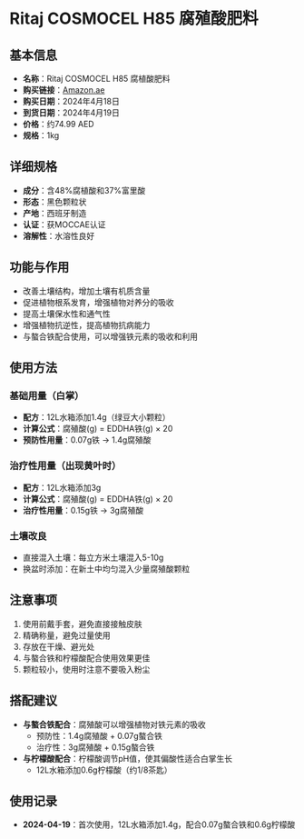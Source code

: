 # Ritaj COSMOCEL H85 腐殖酸肥料

## 基本信息
- **名称**：Ritaj COSMOCEL H85 腐植酸肥料
- **购买链接**：[Amazon.ae](https://www.amazon.ae/dp/B08NY18Z8X)
- **购买日期**：2024年4月18日
- **到货日期**：2024年4月19日
- **价格**：约74.99 AED
- **规格**：1kg

## 详细规格
- **成分**：含48%腐植酸和37%富里酸
- **形态**：黑色颗粒状
- **产地**：西班牙制造
- **认证**：获MOCCAE认证
- **溶解性**：水溶性良好

## 功能与作用
- 改善土壤结构，增加土壤有机质含量
- 促进植物根系发育，增强植物对养分的吸收
- 提高土壤保水性和通气性
- 增强植物抗逆性，提高植物抗病能力
- 与螯合铁配合使用，可以增强铁元素的吸收和利用

## 使用方法

### 基础用量（白掌）
- **配方**：12L水箱添加1.4g（绿豆大小颗粒）
- **计算公式**：腐殖酸(g) = EDDHA铁(g) × 20
- **预防性用量**：0.07g铁 → 1.4g腐殖酸

### 治疗性用量（出现黄叶时）
- **配方**：12L水箱添加3g
- **计算公式**：腐殖酸(g) = EDDHA铁(g) × 20
- **治疗性用量**：0.15g铁 → 3g腐殖酸

### 土壤改良
- 直接混入土壤：每立方米土壤混入5-10g
- 换盆时添加：在新土中均匀混入少量腐殖酸颗粒

## 注意事项
1. 使用前戴手套，避免直接接触皮肤
2. 精确称量，避免过量使用
3. 存放在干燥、避光处
4. 与螯合铁和柠檬酸配合使用效果更佳
5. 颗粒较小，使用时注意不要吸入粉尘

## 搭配建议
- **与螯合铁配合**：腐殖酸可以增强植物对铁元素的吸收
  - 预防性：1.4g腐殖酸 + 0.07g螯合铁
  - 治疗性：3g腐殖酸 + 0.15g螯合铁
- **与柠檬酸配合**：柠檬酸调节pH值，使其偏酸性适合白掌生长
  - 12L水箱添加0.6g柠檬酸（约1/8茶匙）

## 使用记录
- **2024-04-19**：首次使用，12L水箱添加1.4g，配合0.07g螯合铁和0.6g柠檬酸
